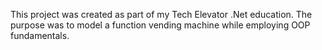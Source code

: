 This project was created as part of my Tech Elevator .Net education. The purpose was to model a function vending machine while employing OOP fundamentals.
